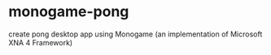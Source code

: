 # monogame-pong
create pong desktop app using Monogame (an implementation of Microsoft XNA 4 Framework)
